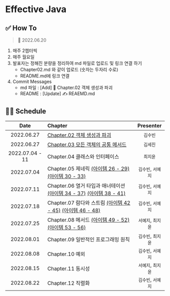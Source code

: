 # Effective Java

## ✅ How To

> 📅 2022.06.20

1. 매주 2챕터씩
2. 매주 월요일
3. 발표자는 정해진 분량을 정리하여 md 파일로 업로드 및 링크 연결 하기
    - Chapter02.md 와 같이 업로드 (숫자는 두자리 수로)
    - README.md에 링크 연결
4. Commit Messages
    - md 파일 : [Add] 📝 Chapter.02 객체 생성과 파괴
    - README : [Update] ✍️ REAEMD.md

## 👩‍💻 Schedule

|      Date       | Chapter                                                                                       |  Presenter   |
|:---------------:|:----------------------------------------------------------------------------------------------|:------------:|
|   2022.06.27    | [Chapter.02 객체 생성과 파괴](./Chapter02.md)                                                        |    `김수빈`     |
|   2022.06.27    | [Chapter.03 모든 객체의 공통 메서드](./Chapter03.md)                                                    |    `김세진`     |
| 2022.07.04 - 11 | Chapter.04 클래스와 인터페이스                                                                         |    `최지윤`     |
|   2022.07.04    | Chapter.05 제네릭 [(아이템 26 - 29)](./Chapter05(1).md) [(아이템 30 - 33)](./Chapter05(2).md)          | `김수빈`, `서예지` |
|   2022.07.11    | Chapter.06 열거 타입과 애너테이션 [(아이템 34 - 37)](./Chapter06(1).md) [(아이템 38 - 41)](./Chapter06(2).md) | `김수빈`, `서예지` |
|   2022.07.18    | Chapter.07 람다와 스트림 [(아이템 42 - 45)](./Chapter07(1).md) [(아이템 46 - 48)](./Chapter07(2).md) | `김수빈`, `서예지` |
|   2022.07.25    | Chapter.08 메서드 [(아이템 49 - 52)](./Chapter08(1).md) [(아이템 53 - 56)](./Chapter08(2).md)           | `서예지`, `최지윤` |
|   2022.08.01    | Chapter.09 일반적인 프로그래밍 원칙                                                                      | `김수빈`, `최지윤` |
|   2022.08.08    | Chapter.10 예외                                                                                 | `김수빈`, `서예지` |
|   2022.08.15    | Chapter.11 동시성                                                                                | `서예지`, `최지윤` |
|   2022.08.22    | Chapter.12 직렬화                                                                                | `김수빈`, `서예지` |
